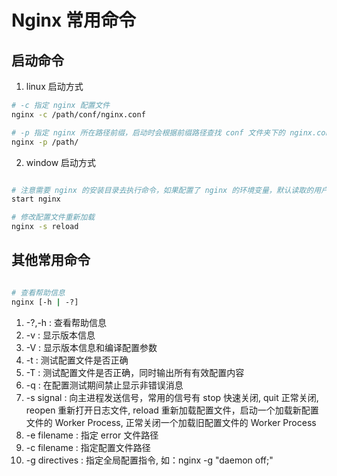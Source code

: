 # Nginx 常用命令

## 启动命令

1. linux 启动方式

```bash
# -c 指定 nginx 配置文件 
nginx -c /path/conf/nginx.conf

# -p 指定 nginx 所在路径前缀，启动时会根据前缀路径查找 conf 文件夹下的 nginx.conf 配置文件
nginx -p /path/
```

2. window 启动方式

```bash

# 注意需要 nginx 的安装目录去执行命令，如果配置了 nginx 的环境变量，默认读取的用户用户的下的配置，需要 conf、logs 等相关文件夹复制到用户目录才行
start nginx 

# 修改配置文件重新加载
nginx -s reload 

```

## 其他常用命令

```bash

# 查看帮助信息
nginx [-h | -?]


```

1. -?,-h : 查看帮助信息
2. -v : 显示版本信息
3. -V : 显示版本信息和编译配置参数
4. -t : 测试配置文件是否正确
5. -T : 测试配置文件是否正确，同时输出所有有效配置内容
6. -q : 在配置测试期间禁止显示非错误消息
7. -s signal : 向主进程发送信号，常用的信号有 stop 快速关闭, quit 正常关闭, reopen 重新打开日志文件, reload 重新加载配置文件，启动一个加载新配置文件的 Worker Process, 正常关闭一个加载旧配置文件的 Worker Process
8. -e filename : 指定 error 文件路径 
9.  -c filename : 指定配置文件路径
10. -g directives : 指定全局配置指令, 如：nginx -g "daemon off;"
